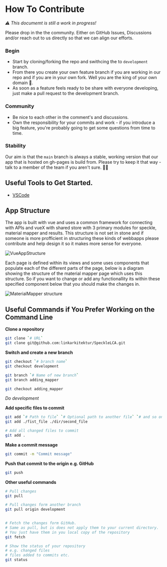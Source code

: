 # How To Contribute

_⚠️ This documemt is still a work in progress!_

Please drop in the the community. Either on GitHub Issues, Discussions and/or reach out to us directly so that we can align our efforts.

### Begin
* Start by cloning/forking the repo and swithcing the to `development` branch.
* From there you create your own feature branch if you are working in our repo and if you are in your own fork. Well you are the king of your own domain 👑.
* As soon as a feature feels ready to be share with everyone developing, just make a pull request to the development branch.

### Community
* Be nice to each other in the comment's and discussions.
* Own the responsibility for your commits and work - if you introduce a big feature, you're probably going to get some questions from time to time.

### Stability
Our aim is that the `main` branch is always a stable, working version that our app that is hosted on gh-pages is build from. Please try to keep it that way - talk to a member of the team if you aren't sure. 🧑‍💻

## Useful Tools to Get Started.
- [VSCode](https://code.visualstudio.com/)

## App Structure

The app is built with vue and uses a common framework for connecting with APIs and vueX with shared store with 3 primary modules for speckle, material mapper and results. This structure is not set in stone and if someone is more profficient in structuring these kinds of webbapps please contribute and help design it so it makes more sense for everyone.

![VueAppStructure](https://user-images.githubusercontent.com/81305859/228532437-2e16ef8e-0baa-42de-91c6-2161d815035f.jpg)

Each page is defined within its views and some uses components that populate each of the different parts of the page, below is a diagram showing the structure of the material mapper page which uses this structure. So if you want to change or add any functionallity its within these specified component below that you should make the changes in.

![MaterialMapper structure](https://user-images.githubusercontent.com/81305859/228532742-2c5221d5-f413-4f2b-adb4-3b6fed1e0fca.jpg)

## Useful Commands if You Prefer Working on the Command Line
 
__Clone a repository__
```bash 
git clone `# URL`
git clone git@github.com:linkarkitektur/SpeckleLCA.git
```
__Switch and create a new branch__
```bash
git checkout `# branch name`
git checkout development

git branch `# Name of new branch`
git branch adding_mapper

git checkout adding_mapper
```

_Do development_

__Add specific files to commit__
```bash
git add `# Path to file` `# Optional path to another file` `# and so on` 
git add ./fist_file ./dir/second_file

# Add all changed files to commit
git add . 

```
__Make a commit message__
```bash
git commit -m "Commit message"
```

__Push that commit to the origin e.g. GitHub__
```bash
git push
```

__Other useful commands__
```bash
# Pull changes
git pull

# Pull changes form another branch
git pull origin development

 
# Fetch the changes form GitHub. 
# Same as pull, but is does not apply them to your current directory.
# You just have them in you local copy of the repository
git fetch

# Show the status of your repository
# e.g. changed files
# files added to commits etc.
git status
```
 
